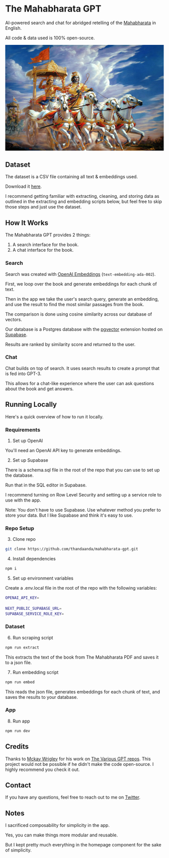 # The Mahabharata GPT

AI-powered search and chat for abridged retelling of the [Mahabharata](https://en.wikipedia.org/wiki/Mahabharata) in English.

All code & data used is 100% open-source.

[![The Mahabharata GPT](./public/cover.jpeg)](https://the-mahabharata-gpt.vercel.app/)

## Dataset

The dataset is a CSV file containing all text & embeddings used.

Download it [here](https://drive.google.com/file/d/1gon_Q1JQBMO5Z0VfN9anq3e6UhiuEEYJ/view).

I recommend getting familiar with extracting, cleaning, and storing data as outlined in the extracting and embedding scripts below, but feel free to skip those steps and just use the dataset.

## How It Works

The Mahabharata GPT provides 2 things:

1. A search interface for the book.
2. A chat interface for the book.

### Search

Search was created with [OpenAI Embeddings](https://platform.openai.com/docs/guides/embeddings) (`text-embedding-ada-002`).

First, we loop over the book and generate embeddings for each chunk of text.

Then in the app we take the user's search query, generate an embedding, and use the result to find the most similar passages from the book.

The comparison is done using cosine similarity across our database of vectors.

Our database is a Postgres database with the [pgvector](https://github.com/pgvector/pgvector) extension hosted on [Supabase](https://supabase.com/).

Results are ranked by similarity score and returned to the user.

### Chat

Chat builds on top of search. It uses search results to create a prompt that is fed into GPT-3.

This allows for a chat-like experience where the user can ask questions about the book and get answers.

## Running Locally

Here's a quick overview of how to run it locally.

### Requirements

1. Set up OpenAI

You'll need an OpenAI API key to generate embeddings.

2. Set up Supabase

There is a schema.sql file in the root of the repo that you can use to set up the database.

Run that in the SQL editor in Supabase.

I recommend turning on Row Level Security and setting up a service role to use with the app.

Note: You don't have to use Supabase. Use whatever method you prefer to store your data. But I like Supabase and think it's easy to use.

### Repo Setup

3. Clone repo

```bash
git clone https://github.com/thandaanda/mahabharata-gpt.git
```

4. Install dependencies

```bash
npm i
```

5. Set up environment variables

Create a .env.local file in the root of the repo with the following variables:

```bash
OPENAI_API_KEY=

NEXT_PUBLIC_SUPABASE_URL=
SUPABASE_SERVICE_ROLE_KEY=
```

### Dataset

6. Run scraping script

```bash
npm run extract
```

This extracts the text of the book from The Mahabharata PDF and saves it to a json file.

7. Run embedding script

```bash
npm run embed
```

This reads the json file, generates embeddings for each chunk of text, and saves the results to your database.

### App

8. Run app

```bash
npm run dev
```

## Credits

Thanks to [Mckay Wrigley](https://twitter.com/mckaywrigley) for his work on [The Various GPT repos](https://github.com/mckaywrigley). This project would not be possible if he didn't make the code open-source. I highly recommend you check it out.

## Contact

If you have any questions, feel free to reach out to me on [Twitter](https://twitter.com/thanda_anda).

## Notes

I sacrificed composability for simplicity in the app.

Yes, you can make things more modular and reusable.

But I kept pretty much everything in the homepage component for the sake of simplicity.
